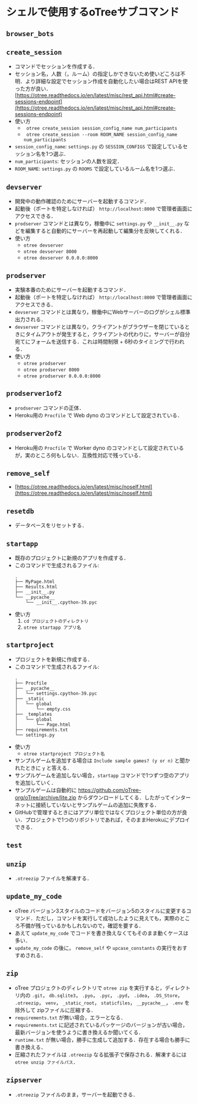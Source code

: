# シェルで使用するoTreeサブコマンド


## `browser_bots`

## `create_session`
- コマンドでセッションを作成する．
- セッション名，人数（，ルーム）の指定しかできないため使いどころは不明．より詳細な設定でセッション作成を自動化したい場合はREST APIを使った方が良い．
[https://otree.readthedocs.io/en/latest/misc/rest_api.html#create-sessions-endpoint](https://otree.readthedocs.io/en/latest/misc/rest_api.html#create-sessions-endpoint)
- 使い方
    - ` otree create_session session_config_name num_participants`
    - ` otree create_session --room ROOM_NAME session_config_name num_participants`
- `session_config_name`: `settings.py` の `SESSION_CONFIGS` で設定しているセッション名を1つ選ぶ．
- `num_participants`: セッションの人数を設定．
- `ROOM_NAME`: `settings.py` の `ROOMS` で設定しているルーム名を1つ選ぶ．

## `devserver`
- 開発中の動作確認のためにサーバーを起動するコマンド．
- 起動後（ポートを特定しなければ） `http://localhost:8000` で管理者画面にアクセスできる．
- `prodserver` コマンドとは異なり，稼働中に `settings.py` や `__init__.py` などを編集すると自動的にサーバーを再起動して編集分を反映してくれる．
- 使い方
    - `otree devserver`
    - `otree devserver 8000`
    - `otree devserver 0.0.0.0:8000`

## `prodserver`
- 実験本番のためにサーバーを起動するコマンド．
- 起動後（ポートを特定しなければ） `http://localhost:8000` で管理者画面にアクセスできる．
- `devserver` コマンドとは異なり，稼働中にWebサーバーのログがシェル標準出力される．
- `devserver` コマンドとは異なり，クライアントがブラウザーを閉じているときにタイムアウトが発生すると，クライアントの代わりに，サーバーが自分宛てにフォームを送信する．これは時間制限 + 6秒のタイミングで行われる．
- 使い方
    - `otree prodserver`
    - `otree prodserver 8000`
    - `otree prodserver 0.0.0.0:8000`

## `prodserver1of2`
- `prodserver` コマンドの正体．
- Heroku用の `Procfile` で Web dyno のコマンドとして設定されている．

## `prodserver2of2`
- Heroku用の `Procfile` で Worker dyno のコマンドとして設定されているが，実のところ何もしない．互換性対応で残っている．

## `remove_self`
- [https://otree.readthedocs.io/en/latest/misc/noself.html](https://otree.readthedocs.io/en/latest/misc/noself.html)

## `resetdb`
- データベースをリセットする．

## `startapp`
- 既存のプロジェクトに新規のアプリを作成する．
- このコマンドで生成されるファイル:
    ```
    .
    ├── MyPage.html
    ├── Results.html
    ├── __init__.py
    └── __pycache__
        └── __init__.cpython-39.pyc
    ```
- 使い方
    1. `cd プロジェクトのディレクトリ`
    1. `otree startapp アプリ名`

## `startproject`
- プロジェクトを新規に作成する．
- このコマンドで生成されるファイル:
    ```
    .
    ├── Procfile
    ├── __pycache__
    │   └── settings.cpython-39.pyc
    ├── _static
    │   └── global
    │       └── empty.css
    ├── _templates
    │   └── global
    │       └── Page.html
    ├── requirements.txt
    └── settings.py
    ```
- 使い方
    - `otree startproject プロジェクト名`
- サンプルゲームを追加する場合は `Include sample games? (y or n)` と聞かれたときに `y` と答える．
- サンプルゲームを追加しない場合，`startapp` コマンドで1つずつ空のアプリを追加していく．
- サンプルゲームは自動的に https://github.com/oTree-org/oTree/archive/lite.zip からダウンロードしてくる．したがってインターネットに接続していないとサンプルゲームの追加に失敗する．
- GitHubで管理するときにはアプリ単位ではなくプロジェクト単位の方が良い．プロジェクトで1つのリポジトリであれば，そのままHerokuにデプロイできる．

## `test`

## `unzip`
- `.otreezip` ファイルを解凍する．

## `update_my_code`
- oTree バージョン3スタイルのコードをバージョン5のスタイルに変更するコマンド．ただし，コマンドを実行して成功したように見えても，実際のところ不備が残っているかもしれないので，確認を要する．
- あえて  `update_my_code` でコードを書き換えなくてもそのまま動くケースは多い．
- `update_my_code` の後に， `remove_self` や `upcase_constants` の実行をおすすめされる．

## `zip`
- oTree プロジェクトのディレクトリで `otree zip` を実行すると，ディレクトリ内の `.git`， `db.sqlite3`， `.pyo`， `.pyc`， `.pyd`， `.idea`， `.DS_Store`， `.otreezip`， `venv`， `_static_root`， `staticfiles`， `__pycache__`， `.env` を除外して zipファイルに圧縮する．
- `requirements.txt` が無い場合，エラーとなる．
- `requirements.txt` に記述されているパッケージのバージョンが古い場合，最新バージョンを使うように書き換えるか聞いてくる．
- `runtime.txt` が無い場合，勝手に生成して追加する．存在する場合も勝手に書き換える．
- 圧縮されたファイルは `.otreezip` なる拡張子で保存される．解凍するには `otree unzip ファイルパス`．

## `zipserver`
- `.otreezip` ファイルのまま，サーバーを起動できる．
